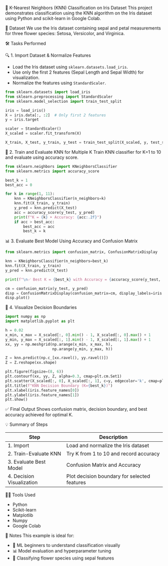 🚀 K-Nearest Neighbors (KNN) Classification on Iris Dataset
This project demonstrates classification using the KNN algorithm on the Iris dataset using Python and scikit-learn in Google Colab.

📁 Dataset
We use the Iris dataset containing sepal and petal measurements for three flower species: Setosa, Versicolor, and Virginica.

🛠️ Tasks Performed

🔍 1. Import Dataset & Normalize Features
- Load the Iris dataset using `sklearn.datasets.load_iris`.
- Use only the first 2 features (Sepal Length and Sepal Width) for visualization.
- Normalize the features using `StandardScaler`.

```python
from sklearn.datasets import load_iris
from sklearn.preprocessing import StandardScaler
from sklearn.model_selection import train_test_split

iris = load_iris()
X = iris.data[:, :2]  # Only first 2 features
y = iris.target

scaler = StandardScaler()
X_scaled = scaler.fit_transform(X)

X_train, X_test, y_train, y_test = train_test_split(X_scaled, y, test_size=0.3, random_state=42)
```

🔢 2. Train and Evaluate KNN for Multiple K
Train KNN classifier for K=1 to 10 and evaluate using accuracy score.

```python
from sklearn.neighbors import KNeighborsClassifier
from sklearn.metrics import accuracy_score

best_k = 1
best_acc = 0

for k in range(1, 11):
    knn = KNeighborsClassifier(n_neighbors=k)
    knn.fit(X_train, y_train)
    y_pred = knn.predict(X_test)
    acc = accuracy_score(y_test, y_pred)
    print(f"K = {k} ➤ Accuracy: {acc:.2f}")
    if acc > best_acc:
        best_acc = acc
        best_k = k
```

📊 3. Evaluate Best Model Using Accuracy and Confusion Matrix

```python
from sklearn.metrics import confusion_matrix, ConfusionMatrixDisplay

knn = KNeighborsClassifier(n_neighbors=best_k)
knn.fit(X_train, y_train)
y_pred = knn.predict(X_test)

print(f"\n✅ Best K = {best_k} with Accuracy = {accuracy_score(y_test, y_pred):.2f}")

cm = confusion_matrix(y_test, y_pred)
disp = ConfusionMatrixDisplay(confusion_matrix=cm, display_labels=iris.target_names)
disp.plot()
```

🧠 4. Visualize Decision Boundaries

```python
import numpy as np
import matplotlib.pyplot as plt

h = 0.02
x_min, x_max = X_scaled[:, 0].min() - 1, X_scaled[:, 0].max() + 1
y_min, y_max = X_scaled[:, 1].min() - 1, X_scaled[:, 1].max() + 1
xx, yy = np.meshgrid(np.arange(x_min, x_max, h),
                     np.arange(y_min, y_max, h))

Z = knn.predict(np.c_[xx.ravel(), yy.ravel()])
Z = Z.reshape(xx.shape)

plt.figure(figsize=(8, 6))
plt.contourf(xx, yy, Z, alpha=0.3, cmap=plt.cm.Set1)
plt.scatter(X_scaled[:, 0], X_scaled[:, 1], c=y, edgecolor='k', cmap=plt.cm.Set1)
plt.title(f"KNN Decision Boundary (K={best_k})")
plt.xlabel(iris.feature_names[0])
plt.ylabel(iris.feature_names[1])
plt.show()
```

✅ Final Output
Shows confusion matrix, decision boundary, and best accuracy achieved for optimal K.

💡 Summary of Steps

| Step                     | Description                                          |
|--------------------------|------------------------------------------------------|
| 1. Import                | Load and normalize the Iris dataset                  |
| 2. Train-Evaluate KNN    | Try K from 1 to 10 and record accuracy               |
| 3. Evaluate Best Model   | Confusion Matrix and Accuracy                        |
| 4. Decision Visualization| Plot decision boundary for selected features         |

👩‍💻 Tools Used
- Python
- Scikit-learn
- Matplotlib
- Numpy
- Google Colab

📎 Notes
This example is ideal for:
- 🚀 ML beginners to understand classification visually
- 📊 Model evaluation and hyperparameter tuning
- 🌸 Classifying flower species using sepal features
